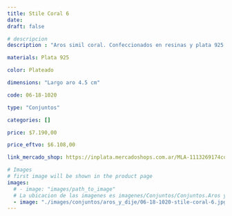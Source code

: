 ```yaml
---
title: Stile Coral 6
date: 
draft: false

# descripcion
description : "Aros simil coral. Confeccionados en resinas y plata 925."

materials: Plata 925

color: Plateado

dimensions: "Largo aro 4.5 cm"

code: 06-18-1020

type: "Conjuntos"

categories: []

price: $7.190,00

price_eftvo: $6.108,00

link_mercado_shop: https://inplata.mercadoshops.com.ar/MLA-1113269174conjuntos-aros-y-dije-stile-coral-6-_JM

# Images
# first image will be shown in the product page
images:
  # - image: "images/path_to_image"
  # La ubicacion de las imagenes es imagenes/Conjuntos/Conjuntos.Aros y Dije/06-18-1020-stile-coral-6
  - image: "./images/conjuntos/aros_y_dije/06-18-1020-stile-coral-6.jpg"
---
```

